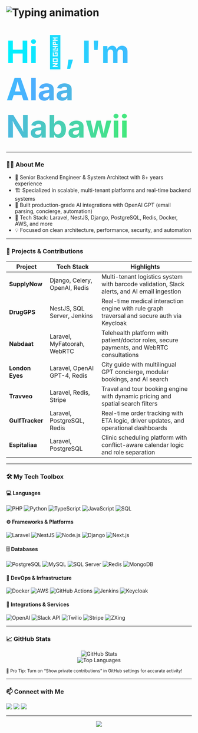 <!-- Alaa Nabawii | Senior Backend Engineer README -->

<!-- Animated Typing Titles -->
<h1 align="left">
  <img src="https://readme-typing-svg.demolab.com?font=Fira+Code&duration=3000&pause=500&color=00F2FE&center=false&vCenter=true&width=600&lines=Senior+Backend+Engineer+%7C+System+Architect+%7C+8%2B+Years+Experience;Laravel+%2F+NestJS+%2F+Django+%2F+PostgreSQL;AI+%7C+Logistics+%7C+Multi-Tenant+Platforms" alt="Typing animation" />
</h1>

<!-- Gradient Name Header (left-aligned) -->
<h1 align="left">
  <span style="background: linear-gradient(90deg, #00f2fe, #4facfe, #43e97b); -webkit-background-clip: text; -webkit-text-fill-color: transparent; font-size: 3em; font-weight: bold;">
    Hi 👋, I'm Alaa Nabawii
  </span>
</h1>

---

### 🧑‍💻 About Me

- 🧠 Senior Backend Engineer & System Architect with 8+ years experience
- 🏗️ Specialized in scalable, multi-tenant platforms and real-time backend systems
- 🤖 Built production-grade AI integrations with OpenAI GPT (email parsing, concierge, automation)
- 🧪 Tech Stack: Laravel, NestJS, Django, PostgreSQL, Redis, Docker, AWS, and more
- 💡 Focused on clean architecture, performance, security, and automation

---

### 🚀 Projects & Contributions

| Project       | Tech Stack | Highlights |
|---------------|------------|------------|
| **SupplyNow** | Django, Celery, OpenAI, Redis | Multi-tenant logistics system with barcode validation, Slack alerts, and AI email ingestion |
| **DrugGPS**   | NestJS, SQL Server, Jenkins | Real-time medical interaction engine with rule graph traversal and secure auth via Keycloak |
| **Nabdaat**   | Laravel, MyFatoorah, WebRTC | Telehealth platform with patient/doctor roles, secure payments, and WebRTC consultations |
| **London Eyes** | Laravel, OpenAI GPT-4, Redis | City guide with multilingual GPT concierge, modular bookings, and AI search |
| **Travveo**   | Laravel, Redis, Stripe | Travel and tour booking engine with dynamic pricing and spatial search filters |
| **GulfTracker** | Laravel, PostgreSQL, Redis | Real-time order tracking with ETA logic, driver updates, and operational dashboards |
| **Espitaliaa** | Laravel, PostgreSQL | Clinic scheduling platform with conflict-aware calendar logic and role separation |

---

### 🛠 My Tech Toolbox

#### 💻 Languages  
![PHP](https://img.shields.io/badge/PHP-777BB4?style=for-the-badge&logo=php&logoColor=white)
![Python](https://img.shields.io/badge/Python-FFD43B?style=for-the-badge&logo=python&logoColor=darkgreen)
![TypeScript](https://img.shields.io/badge/TypeScript-3178C6?style=for-the-badge&logo=typescript&logoColor=white)
![JavaScript](https://img.shields.io/badge/JavaScript-F7DF1E?style=for-the-badge&logo=javascript&logoColor=black)
![SQL](https://img.shields.io/badge/SQL-336791?style=for-the-badge&logo=postgresql&logoColor=white)

#### ⚙ Frameworks & Platforms  
![Laravel](https://img.shields.io/badge/Laravel-F72C1F?style=for-the-badge&logo=laravel&logoColor=white)
![NestJS](https://img.shields.io/badge/NestJS-E0234E?style=for-the-badge&logo=nestjs&logoColor=white)
![Node.js](https://img.shields.io/badge/Node.js-339933?style=for-the-badge&logo=node.js&logoColor=white)
![Django](https://img.shields.io/badge/Django-092E20?style=for-the-badge&logo=django&logoColor=white)
![Next.js](https://img.shields.io/badge/Next.js-000000?style=for-the-badge&logo=next.js&logoColor=white)

#### 🗄️ Databases  
![PostgreSQL](https://img.shields.io/badge/PostgreSQL-4169E1?style=for-the-badge&logo=postgresql&logoColor=white)
![MySQL](https://img.shields.io/badge/MySQL-4479A1?style=for-the-badge&logo=mysql&logoColor=white)
![SQL Server](https://img.shields.io/badge/SQL%20Server-CC2927?style=for-the-badge&logo=microsoftsqlserver&logoColor=white)
![Redis](https://img.shields.io/badge/Redis-DC382D?style=for-the-badge&logo=redis&logoColor=white)
![MongoDB](https://img.shields.io/badge/MongoDB-47A248?style=for-the-badge&logo=mongodb&logoColor=white)

#### 🐳 DevOps & Infrastructure  
![Docker](https://img.shields.io/badge/Docker-2496ED?style=for-the-badge&logo=docker&logoColor=white)
![AWS](https://img.shields.io/badge/AWS-FF9900?style=for-the-badge&logo=amazonaws&logoColor=white)
![GitHub Actions](https://img.shields.io/badge/GitHub%20Actions-2088FF?style=for-the-badge&logo=githubactions&logoColor=white)
![Jenkins](https://img.shields.io/badge/Jenkins-D24939?style=for-the-badge&logo=jenkins&logoColor=white)
![Keycloak](https://img.shields.io/badge/Keycloak-2D3748?style=for-the-badge&logo=keycloak&logoColor=white)

#### 🤖 Integrations & Services  
![OpenAI](https://img.shields.io/badge/OpenAI-412991?style=for-the-badge&logo=openai&logoColor=white)
![Slack API](https://img.shields.io/badge/Slack-4A154B?style=for-the-badge&logo=slack&logoColor=white)
![Twilio](https://img.shields.io/badge/Twilio-F22F46?style=for-the-badge&logo=twilio&logoColor=white)
![Stripe](https://img.shields.io/badge/Stripe-008CDD?style=for-the-badge&logo=stripe&logoColor=white)
![ZXing](https://img.shields.io/badge/ZXing-000000?style=for-the-badge&logo=barcode&logoColor=white)

---

### 📈 GitHub Stats

<p align="center">
  <img src="https://github-readme-stats.vercel.app/api?username=alaa-nabawy&show_icons=true&theme=tokyonight" alt="GitHub Stats"/>
  <br/>
  <img src="https://github-readme-stats.vercel.app/api/top-langs/?username=alaa-nabawy&layout=compact&theme=tokyonight" alt="Top Languages"/>
</p>

<sub>📌 Pro Tip: Turn on “Show private contributions” in GitHub settings for accurate activity!</sub>

---

### 📫 Connect with Me

<p align="left">
  <a href="mailto:nabawyalaa97@yahoo.com"><img src="https://img.shields.io/badge/Gmail-D14836?style=for-the-badge&logo=gmail&logoColor=white"/></a>
  <a href="https://www.linkedin.com/in/alaanabawii/"><img src="https://img.shields.io/badge/LinkedIn-0A66C2?style=for-the-badge&logo=linkedin&logoColor=white"/></a>
  <a href="https://github.com/alaa-nabawy"><img src="https://img.shields.io/badge/GitHub-100000?style=for-the-badge&logo=github&logoColor=white"/></a>
</p>

---

<p align="center">
  <img src="https://quotes-github-readme.vercel.app/api?type=horizontal&theme=dark" />
</p>
